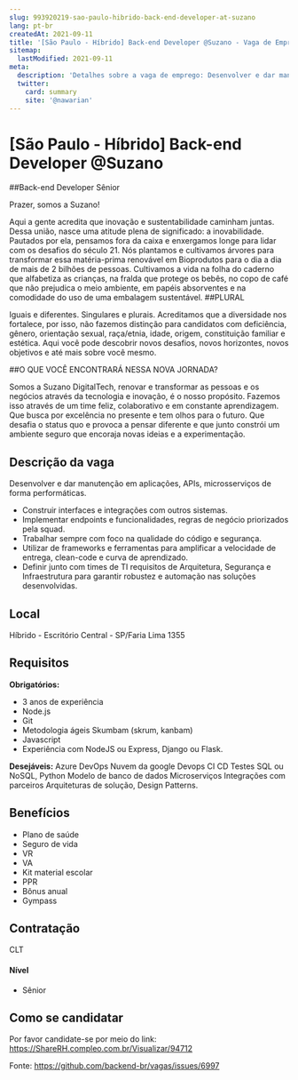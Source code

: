 ```yaml
---
slug: 993920219-sao-paulo-hibrido-back-end-developer-at-suzano
lang: pt-br
createdAt: 2021-09-11
title: '[São Paulo - Híbrido] Back-end Developer @Suzano - Vaga de Emprego'
sitemap:
  lastModified: 2021-09-11
meta:
  description: 'Detalhes sobre a vaga de emprego: Desenvolver e dar manutenção em aplicações, APIs, microsserviços de forma performáticas. - Construir interfaces e integrações com outros sistemas. - Implementar endpoints e funcionalidades, regras de negócio priorizados pela squad. - Trabalhar sempre com foco na qualidade do código e segurança. - Utilizar de frameworks e ferramentas para amplificar a velocidade de entrega, clean-code e curva de aprendizado. - Definir junto com times de TI requisitos de Arquitetura, Segurança e Infraestrutura para garantir robustez e automação nas soluções desenvolvidas.'
  twitter:
    card: summary
    site: '@nawarian'
---
```


# [São Paulo - Híbrido] Back-end Developer @Suzano


##Back-end Developer Sênior

Prazer, somos a Suzano!

Aqui a gente acredita que inovação e sustentabilidade caminham juntas. Dessa união, nasce uma atitude plena de significado: a inovabilidade. Pautados por ela, pensamos fora da caixa e enxergamos longe para lidar com os desafios do século 21. Nós plantamos e cultivamos árvores para transformar essa matéria-prima renovável em Bioprodutos para o dia a dia de mais de 2 bilhões de pessoas. Cultivamos a vida na folha do caderno que alfabetiza as crianças, na fralda que protege os bebês, no copo de café que não prejudica o meio ambiente, em papéis absorventes e na comodidade do uso de uma embalagem sustentável.
##PLURAL

Iguais e diferentes. Singulares e plurais. Acreditamos que a diversidade nos fortalece, por isso, não fazemos distinção para candidatos com deficiência, gênero, orientação sexual, raça/etnia, idade, origem, constituição familiar e estética. Aqui você pode descobrir novos desafios, novos horizontes, novos objetivos e até mais sobre você mesmo.

##O QUE VOCÊ ENCONTRARÁ NESSA NOVA JORNADA?

Somos a Suzano DigitalTech, renovar e transformar as pessoas e os negócios através da tecnologia e inovação, é o nosso propósito. Fazemos isso através de um time feliz, colaborativo e em constante aprendizagem. Que busca por excelência no presente e tem olhos para o futuro. Que desafia o status quo e provoca a pensar diferente e que junto constrói um ambiente seguro que encoraja novas ideias e a experimentação.

## Descrição da vaga

Desenvolver e dar manutenção em aplicações, APIs, microsserviços de forma performáticas.
- Construir interfaces e integrações com outros sistemas.
- Implementar endpoints e funcionalidades, regras de negócio priorizados pela squad.
- Trabalhar sempre com foco na qualidade do código e segurança.
- Utilizar de frameworks e ferramentas para amplificar a velocidade de entrega, clean-code e curva de aprendizado.
- Definir junto com times de TI requisitos de Arquitetura, Segurança e Infraestrutura para garantir robustez e automação nas soluções desenvolvidas. 

## Local

Híbrido - Escritório Central - SP/Faria Lima 1355 

## Requisitos

**Obrigatórios:**
- 3 anos de experiência
- Node.js
- Git
- Metodologia ágeis Skumbam (skrum, kanbam)
- Javascript 
- Experiência com NodeJS ou Express, Django ou Flask.

**Desejáveis:**
Azure DevOps
Nuvem da google
Devops CI CD
Testes SQL ou NoSQL,
Python
Modelo de banco de dados
Microserviços
Integrações com parceiros
Arquiteturas de solução, Design Patterns.

## Benefícios

- Plano de saúde
- Seguro de vida
- VR 
- VA
- Kit material escolar
- PPR 
- Bônus anual
- Gympass

## Contratação
CLT

#### Nível
- Sênior


## Como se candidatar

Por favor candidate-se por meio do link: 
https://ShareRH.compleo.com.br/Visualizar/94712 






Fonte: https://github.com/backend-br/vagas/issues/6997